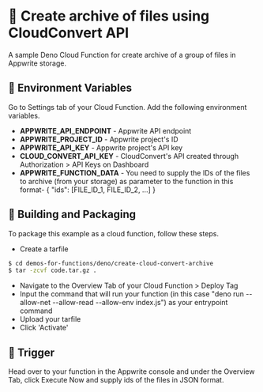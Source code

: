 # 📧 Create archive of files using CloudConvert API

A sample Deno Cloud Function for create archive of a group of files in Appwrite storage.

## 📝 Environment Variables

Go to Settings tab of your Cloud Function. Add the following environment variables.

- **APPWRITE_API_ENDPOINT** - Appwrite API endpoint
- **APPWRITE_PROJECT_ID** - Appwrite project's ID
- **APPWRITE_API_KEY** - Appwrite project's API key
- **CLOUD_CONVERT_API_KEY** - CloudConvert's API created through Authorization > API Keys on Dashboard
- **APPWRITE_FUNCTION_DATA** - You need to supply the IDs of the files to archive (from your storage) as parameter to the function in this format- { "ids": [FILE_ID_1, FILE_ID_2, ...] }

## 🚀 Building and Packaging

To package this example as a cloud function, follow these steps.

- Create a tarfile

```bash
$ cd demos-for-functions/deno/create-cloud-convert-archive
$ tar -zcvf code.tar.gz .
```

- Navigate to the Overview Tab of your Cloud Function > Deploy Tag
- Input the command that will run your function (in this case "deno run --allow-net --allow-read --allow-env index.js") as your entrypoint command
- Upload your tarfile
- Click 'Activate'

## 🎯 Trigger

Head over to your function in the Appwrite console and under the Overview Tab, click Execute Now and supply ids of the files in JSON format.

